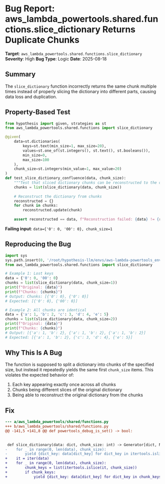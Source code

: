 # Bug Report: aws_lambda_powertools.shared.functions.slice_dictionary Returns Duplicate Chunks

**Target**: `aws_lambda_powertools.shared.functions.slice_dictionary`
**Severity**: High
**Bug Type**: Logic
**Date**: 2025-08-18

## Summary

The `slice_dictionary` function incorrectly returns the same chunk multiple times instead of properly slicing the dictionary into different parts, causing data loss and duplication.

## Property-Based Test

```python
from hypothesis import given, strategies as st
from aws_lambda_powertools.shared.functions import slice_dictionary

@given(
    data=st.dictionaries(
        keys=st.text(min_size=1, max_size=20),
        values=st.one_of(st.integers(), st.text(), st.booleans()),
        min_size=0,
        max_size=100
    ),
    chunk_size=st.integers(min_value=1, max_value=20)
)
def test_slice_dictionary_confluence(data, chunk_size):
    """Test that sliced dictionary chunks can be reconstructed to the original."""
    chunks = list(slice_dictionary(data, chunk_size))
    
    # Reconstruct the dictionary from chunks
    reconstructed = {}
    for chunk in chunks:
        reconstructed.update(chunk)
    
    assert reconstructed == data, f"Reconstruction failed: {data} != {reconstructed}"
```

**Failing input**: `data={'0': 0, '00': 0}, chunk_size=1`

## Reproducing the Bug

```python
import sys
sys.path.insert(0, '/root/hypothesis-llm/envs/aws-lambda-powertools_env/lib/python3.13/site-packages')
from aws_lambda_powertools.shared.functions import slice_dictionary

# Example 1: Lost keys
data = {'0': 0, '00': 0}
chunks = list(slice_dictionary(data, chunk_size=1))
print(f"Original: {data}")
print(f"Chunks: {chunks}")
# Output: Chunks: [{'0': 0}, {'0': 0}]
# Expected: [{'0': 0}, {'00': 0}]

# Example 2: All chunks are identical
data = {'a': 1, 'b': 2, 'c': 3, 'd': 4, 'e': 5}
chunks = list(slice_dictionary(data, chunk_size=2))
print(f"Original: {data}")
print(f"Chunks: {chunks}")
# Output: [{'a': 1, 'b': 2}, {'a': 1, 'b': 2}, {'a': 1, 'b': 2}]
# Expected: [{'a': 1, 'b': 2}, {'c': 3, 'd': 4}, {'e': 5}]
```

## Why This Is A Bug

The function is supposed to split a dictionary into chunks of the specified size, but instead it repeatedly yields the same first `chunk_size` items. This violates the expected behavior of:
1. Each key appearing exactly once across all chunks
2. Chunks being different slices of the original dictionary
3. Being able to reconstruct the original dictionary from the chunks

## Fix

```diff
--- a/aws_lambda_powertools/shared/functions.py
+++ b/aws_lambda_powertools/shared/functions.py
@@ -141,5 +141,8 @@ def powertools_debug_is_set() -> bool:
 
 
 def slice_dictionary(data: dict, chunk_size: int) -> Generator[dict, None, None]:
-    for _ in range(0, len(data), chunk_size):
-        yield {dict_key: data[dict_key] for dict_key in itertools.islice(data, chunk_size)}
+    it = iter(data)
+    for _ in range(0, len(data), chunk_size):
+        chunk_keys = list(itertools.islice(it, chunk_size))
+        if chunk_keys:
+            yield {dict_key: data[dict_key] for dict_key in chunk_keys}
```
